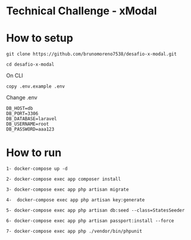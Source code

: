 <h1>Technical Challenge - xModal</h1>

# How to setup

```git clone https://github.com/brunomoreno7538/desafio-x-modal.git```
<br/>

```cd desafio-x-modal```
<br/>

On CLI
<br/>

```copy .env.example .env```
<br/>

Change .env
```
DB_HOST=db
DB_PORT=3306
DB_DATABASE=laravel
DB_USERNAME=root
DB_PASSWORD=aaa123
```

# How to run

```1- docker-compose up -d```
<br/>

```2- docker-compose exec app composer install```
<br/>

```3- docker-compose exec app php artisan migrate```
<br/>

```4-  docker-compose exec app php artisan key:generate```
<br/>

```5- docker-compose exec app php artisan db:seed --class=StatesSeeder```
<br/>

```6- docker-compose exec app php artisan passport:install --force```
<br/>

```7- docker-compose exec app php ./vendor/bin/phpunit```
<br/>
